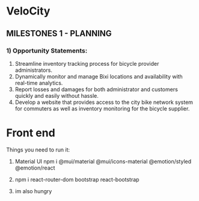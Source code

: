 # VeloCity

## MILESTONES 1 - PLANNING

### 1) Opportunity Statements:

1. Streamline inventory tracking process for bicycle provider administrators.
2. Dynamically monitor and manage Bixi locations and availability with real-time analytics.
3. Report losses and damages for both administrator and customers quickly and easily without hassle.
4. Develop a website that provides access to the city bike network system for commuters as well as inventory monitoring for the bicycle supplier.

# Front end

Things you need to run it:

1. Material UI
   npm i @mui/material @mui/icons-material @emotion/styled @emotion/react

2. npm i react-router-dom bootstrap react-bootstrap

3. im also hungry
